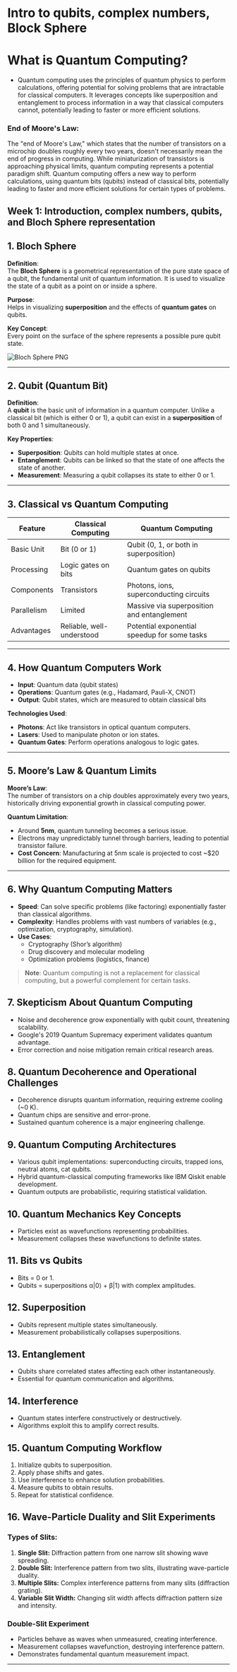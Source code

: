 # Intro to qubits, complex numbers, Block Sphere

# What is Quantum Computing?
* Quantum computing uses the principles of quantum physics to perform calculations, offering potential for solving problems that are intractable for classical computers. It leverages concepts like superposition and entanglement to process information in a way that classical computers cannot, potentially leading to faster or more efficient solutions. 

### End of Moore's Law:     
 The "end of Moore's Law," which states that the number of transistors on a microchip doubles roughly every two years, doesn't necessarily mean the end of progress in computing. While miniaturization of transistors is approaching physical limits, quantum computing represents a potential paradigm shift. Quantum computing offers a new way to perform calculations, using quantum bits (qubits) instead of classical bits, potentially leading to faster and more efficient solutions for certain types of problems.

## Week 1: Introduction, complex numbers, qubits, and Bloch Sphere representation
## 1. Bloch Sphere

**Definition**:  
The **Bloch Sphere** is a geometrical representation of the pure state space of a qubit, the fundamental unit of quantum information. It is used to visualize the state of a qubit as a point on or inside a sphere.

**Purpose**:  
Helps in visualizing **superposition** and the effects of **quantum gates** on qubits.

**Key Concept**:  
Every point on the surface of the sphere represents a possible pure qubit state.

![Bloch Sphere PNG](https://upload.wikimedia.org/wikipedia/commons/thumb/6/6b/Bloch_sphere.svg/512px-Bloch_sphere.svg.png)

---

## 2. Qubit (Quantum Bit)

**Definition**:  
A **qubit** is the basic unit of information in a quantum computer. Unlike a classical bit (which is either 0 or 1), a qubit can exist in a **superposition** of both 0 and 1 simultaneously.

**Key Properties**:
- **Superposition**: Qubits can hold multiple states at once.
- **Entanglement**: Qubits can be linked so that the state of one affects the state of another.
- **Measurement**: Measuring a qubit collapses its state to either 0 or 1.

---

## 3. Classical vs Quantum Computing

| Feature          | Classical Computing             | Quantum Computing                           |
|------------------|----------------------------------|----------------------------------------------|
| Basic Unit       | Bit (0 or 1)                     | Qubit (0, 1, or both in superposition)       |
| Processing       | Logic gates on bits              | Quantum gates on qubits                      |
| Components       | Transistors                      | Photons, ions, superconducting circuits      |
| Parallelism      | Limited                          | Massive via superposition and entanglement   |
| Advantages       | Reliable, well-understood        | Potential exponential speedup for some tasks |

---

## 4. How Quantum Computers Work

- **Input**: Quantum data (qubit states)
- **Operations**: Quantum gates (e.g., Hadamard, Pauli-X, CNOT)
- **Output**: Qubit states, which are measured to obtain classical bits

**Technologies Used**:
- **Photons**: Act like transistors in optical quantum computers.
- **Lasers**: Used to manipulate photon or ion states.
- **Quantum Gates**: Perform operations analogous to logic gates.

---

## 5. Moore’s Law & Quantum Limits

**Moore’s Law**:  
The number of transistors on a chip doubles approximately every two years, historically driving exponential growth in classical computing power.

**Quantum Limitation**:
- Around **5nm**, quantum tunneling becomes a serious issue.
- Electrons may unpredictably tunnel through barriers, leading to potential transistor failure.
- **Cost Concern**: Manufacturing at 5nm scale is projected to cost ~$20 billion for the required equipment.

---

## 6. Why Quantum Computing Matters

- **Speed**: Can solve specific problems (like factoring) exponentially faster than classical algorithms.
- **Complexity**: Handles problems with vast numbers of variables (e.g., optimization, cryptography, simulation).
- **Use Cases**:
  - Cryptography (Shor’s algorithm)
  - Drug discovery and molecular modeling
  - Optimization problems (logistics, finance)

> **Note**: Quantum computing is not a replacement for classical computing, but a powerful complement for certain tasks.

## 7. Skepticism About Quantum Computing
- Noise and decoherence grow exponentially with qubit count, threatening scalability.
- Google's 2019 Quantum Supremacy experiment validates quantum advantage.
- Error correction and noise mitigation remain critical research areas.

## 8. Quantum Decoherence and Operational Challenges
- Decoherence disrupts quantum information, requiring extreme cooling (~0 K).
- Quantum chips are sensitive and error-prone.
- Sustained quantum coherence is a major engineering challenge.

## 9. Quantum Computing Architectures
- Various qubit implementations: superconducting circuits, trapped ions, neutral atoms, cat qubits.
- Hybrid quantum-classical computing frameworks like IBM Qiskit enable development.
- Quantum outputs are probabilistic, requiring statistical validation.

## 10. Quantum Mechanics Key Concepts
- Particles exist as wavefunctions representing probabilities.
- Measurement collapses these wavefunctions to definite states.

## 11. Bits vs Qubits
- Bits = 0 or 1.
- Qubits = superpositions α|0⟩ + β|1⟩ with complex amplitudes.

## 12. Superposition
- Qubits represent multiple states simultaneously.
- Measurement probabilistically collapses superpositions.

## 13. Entanglement
- Qubits share correlated states affecting each other instantaneously.
- Essential for quantum communication and algorithms.

## 14. Interference
- Quantum states interfere constructively or destructively.
- Algorithms exploit this to amplify correct results.

## 15. Quantum Computing Workflow
1. Initialize qubits to superposition.
2. Apply phase shifts and gates.
3. Use interference to enhance solution probabilities.
4. Measure qubits to obtain results.
5. Repeat for statistical confidence.

## 16. Wave-Particle Duality and Slit Experiments

### Types of Slits:
1. **Single Slit:** Diffraction pattern from one narrow slit showing wave spreading.
2. **Double Slit:** Interference pattern from two slits, illustrating wave-particle duality.
3. **Multiple Slits:** Complex interference patterns from many slits (diffraction grating).
4. **Variable Slit Width:** Changing slit width affects diffraction pattern size and intensity.

### Double-Slit Experiment
- Particles behave as waves when unmeasured, creating interference.
- Measurement collapses wavefunction, destroying interference pattern.
- Demonstrates fundamental quantum measurement impact.

---
